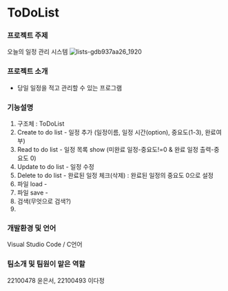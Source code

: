 # ToDoList
### 프로젝트 주제
  오늘의 일정 관리 시스템
  ![lists-gdb937aa26_1920](https://user-images.githubusercontent.com/46621957/165875070-f9715647-c359-4897-858f-3656eb8cf99b.jpg)
### 프로젝트 소개
  - 당일 일정을 적고 관리할 수 있는 프로그램
### 기능설명
  1. 구조체 : ToDoList
  2. Create to do list - 일정 추가 (일정이름, 일정 시간(option), 중요도(1-3), 완료여부)
  3. Read to do list - 일정 목록 show (미완료 일정-중요도!=0 & 완료 일정 출력-중요도 0)
  4. Update to do list - 일정 수정 
  5. Delete to do list - 완료된 일정 체크(삭제)  : 완료된 일정의 중요도 0으로 설정
  6. 파일 load - 
  7. 파일 save -
  8. 검색(무엇으로 검색?)   
  9. 

### 개발환경 및 언어
  Visual Studio Code / C언어
### 팀소개 및 팀원이 맡은 역할
  22100478 윤은서, 22100493 이다정
